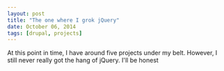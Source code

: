 ```yaml
---
layout: post
title: "The one where I grok jQuery"
date: October 06, 2014
tags: [drupal, projects]
---
```

At this point in time, I have around five projects under my belt. However, I still never really got the hang of jQuery. I'll be honest
